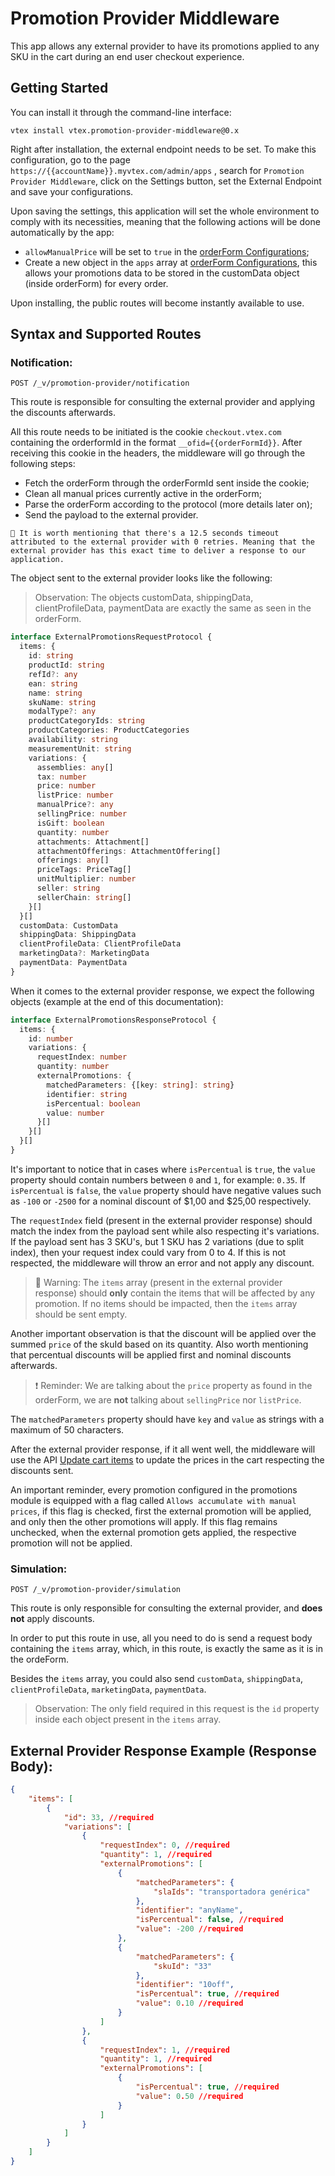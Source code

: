 # Promotion Provider Middleware

This app allows any external provider to have its promotions applied to any SKU in the cart during an end user checkout experience.

## Getting Started

You can install it through the command-line interface:

```
vtex install vtex.promotion-provider-middleware@0.x
```

Right after installation, the external endpoint needs to be set. To make this configuration, go to the page `https://{{accountName}}.myvtex.com/admin/apps` , search for `Promotion Provider Middleware`, click on the Settings button, set the External Endpoint and save your configurations.

Upon saving the settings, this application will set the whole environment to comply with its necessities, meaning that the following actions will be done automatically by the app:

* `allowManualPrice` will be set to `true` in the [orderForm Configurations](https://developers.vtex.com/vtex-rest-api/reference/configuration#getorderformconfiguration);
* Create a new object in the `apps` array at [orderForm Configurations](https://developers.vtex.com/vtex-rest-api/reference/configuration#getorderformconfiguration), this allows your promotions data to be stored in the customData object (inside orderForm) for every order.

Upon installing, the public routes will become instantly available to use.

## Syntax and Supported Routes

### Notification:
`POST /_v/promotion-provider/notification`

This route is responsible for consulting the external provider and applying the discounts afterwards.

All this route needs to be initiated is the cookie `checkout.vtex.com` containing the orderformId in the format `__ofid={{orderFormId}}`. After receiving this cookie in the headers, the middleware will go through the following steps:

* Fetch the orderForm through the orderFormId sent inside the cookie;
* Clean all manual prices currently active in the orderForm;
* Parse the orderForm according to the protocol (more details later on);
* Send the payload to the external provider.

```
🔎 It is worth mentioning that there's a 12.5 seconds timeout attributed to the external provider with 0 retries. Meaning that the external provider has this exact time to deliver a response to our application.
```
The object sent to the external provider looks like the following:
> Observation: The objects customData, shippingData, clientProfileData, paymentData are exactly the same as seen in the orderForm.
```typescript
interface ExternalPromotionsRequestProtocol {
  items: {
    id: string
    productId: string
    refId?: any
    ean: string
    name: string
    skuName: string
    modalType?: any
    productCategoryIds: string
    productCategories: ProductCategories
    availability: string
    measurementUnit: string
    variations: {
      assemblies: any[]
      tax: number
      price: number
      listPrice: number
      manualPrice?: any
      sellingPrice: number
      isGift: boolean
      quantity: number
      attachments: Attachment[]
      attachmentOfferings: AttachmentOffering[]
      offerings: any[]
      priceTags: PriceTag[]
      unitMultiplier: number
      seller: string
      sellerChain: string[]
    }[]
  }[]
  customData: CustomData
  shippingData: ShippingData
  clientProfileData: ClientProfileData
  marketingData?: MarketingData
  paymentData: PaymentData
}
```

When it comes to the external provider response, we expect the following objects (example at the end of this documentation):

```typescript
interface ExternalPromotionsResponseProtocol {
  items: {
    id: number
    variations: {
      requestIndex: number
      quantity: number
      externalPromotions: {
        matchedParameters: {[key: string]: string}
        identifier: string
        isPercentual: boolean
        value: number
      }[]
    }[]
  }[]
}
```

It's important to notice that in cases where `isPercentual` is `true`, the `value` property should contain numbers between `0` and `1`, for example: `0.35`. If `isPercentual` is `false`, the `value` property should have negative values such as `-100` or `-2500` for a nominal discount of $1,00 and $25,00 respectively.

The `requestIndex` field (present in the external provider response) should match the index from the payload sent while also respecting it's variations. If the payload sent has 3 SKU's, but 1 SKU has 2 variations (due to split index), then your request index could vary from 0 to 4. If this is not respected, the middleware will throw an error and not apply any discount.

> 🚨 Warning: The `items` array (present in the external provider response) should <strong>only</strong> contain the items that will be affected by any promotion. If no items should be impacted, then the `items` array should be sent empty.

Another important observation is that the discount will be applied over the summed `price` of the skuId based on its quantity. Also worth mentioning that percentual discounts will be applied first and nominal discounts afterwards.

> ❗ Reminder: We are talking about the `price` property as found in the orderForm, we are <strong>not</strong> talking about `sellingPrice` nor `listPrice`.

The `matchedParameters` property should have `key` and `value` as strings with a maximum of 50 characters.

After the external provider response, if it all went well, the middleware will use the API [Update cart items](https://developers.vtex.com/vtex-rest-api/reference/cart-update#itemsupdate) to update the prices in the cart respecting the discounts sent.

An important reminder, every promotion configured in the promotions module is equipped with a flag called `Allows accumulate with manual prices`, if this flag is checked, first the external promotion will be applied, and only then the other promotions will apply. If this flag remains unchecked, when the external promotion gets applied, the respective promotion will not be applied.

### Simulation:
`POST /_v/promotion-provider/simulation`

This route is only responsible for consulting the external provider, and <strong>does not</strong> apply discounts.

In order to put this route in use, all you need to do is send a request body containing the `items` array, which, in this route, is exactly the same as it is in the ordeForm.

Besides the `items` array, you could also send `customData`, `shippingData`, `clientProfileData`, `marketingData`, `paymentData`.

> Observation: The only field required in this request is the `id` property inside each object present in the `items` array.

## External Provider Response Example (Response Body):

```json
{
    "items": [
        {
            "id": 33, //required
            "variations": [
                {
                    "requestIndex": 0, //required
                    "quantity": 1, //required
                    "externalPromotions": [
                        {
                            "matchedParameters": {
                                "slaIds": "transportadora genérica"
                            },
                            "identifier": "anyName",
                            "isPercentual": false, //required
                            "value": -200 //required
                        },
                        {
                            "matchedParameters": {
                                "skuId": "33"
                            },
                            "identifier": "10off",
                            "isPercentual": true, //required
                            "value": 0.10 //required
                        }
                    ]
                },
                {
                    "requestIndex": 1, //required
                    "quantity": 1, //required
                    "externalPromotions": [
                        {
                            "isPercentual": true, //required
                            "value": 0.50 //required
                        }
                    ]
                }
            ]
        }
    ]
}
```
